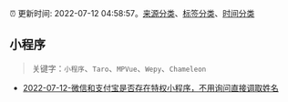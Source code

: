 :alarm_clock: 更新时间: 2022-07-12 04:58:57。[来源分类](../README.md)、[标签分类](../TAGS.md)、[时间分类](../TIMELINE.md)

## 小程序


> 关键字：`小程序`、`Taro`、`MPVue`、`Wepy`、`Chameleon`



- [2022-07-12-微信和支付宝是否存在特权小程序，不用询问直接调取姓名](https://www.v2ex.com/t/865622) 
